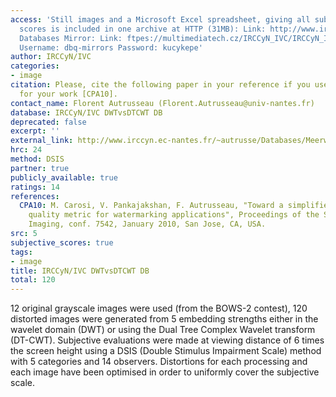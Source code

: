 ```yaml
---
access: 'Still images and a Microsoft Excel spreadsheet, giving all subjective quality
  scores is included in one archive at HTTP (31MB): Link: http://www.irccyn.ec-nantes.fr/~autrusse/Databases/MeerwaldDB/MeerwaldDB.zip  Qualinet
  Databases Mirror: Link: ftpes://multimediatech.cz/IRCCyN_IVC/IRCCyN_IVC_DWTvsDTCWT
  Username: dbq-mirrors Password: kucykepe'
author: IRCCyN/IVC
categories:
- image
citation: Please, cite the following paper in your reference if you use this database
  for your work [CPA10].
contact_name: Florent Autrusseau (Florent.Autrusseau@univ-nantes.fr)
database: IRCCyN/IVC DWTvsDTCWT DB
deprecated: false
excerpt: ''
external_link: http://www.irccyn.ec-nantes.fr/~autrusse/Databases/MeerwaldDB/
hrc: 24
method: DSIS
partner: true
publicly_available: true
ratings: 14
references:
  CPA10: M. Carosi, V. Pankajakshan, F. Autrusseau, "Toward a simplified perceptual
    quality metric for watermarking applications", Proceedings of the SPIE Electronic
    Imaging, conf. 7542, January 2010, San Jose, CA, USA.
src: 5
subjective_scores: true
tags:
- image
title: IRCCyN/IVC DWTvsDTCWT DB
total: 120
---
```


12 original grayscale images were used (from the BOWS-2 contest), 120 distorted images were generated from 5 embedding strengths either in the wavelet domain (DWT) or using the Dual Tree Complex Wavelet transform (DT-CWT). Subjective evaluations were made at viewing distance of 6 times the screen height using a DSIS (Double Stimulus Impairment Scale) method with 5 categories and 14 observers. Distortions for each processing and each image have been optimised in order to uniformly cover the subjective scale.